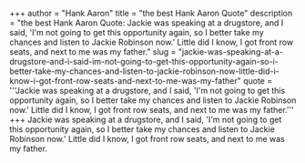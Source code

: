 +++
author = "Hank Aaron"
title = "the best Hank Aaron Quote"
description = "the best Hank Aaron Quote: Jackie was speaking at a drugstore, and I said, 'I'm not going to get this opportunity again, so I better take my chances and listen to Jackie Robinson now.' Little did I know, I got front row seats, and next to me was my father."
slug = "jackie-was-speaking-at-a-drugstore-and-i-said-im-not-going-to-get-this-opportunity-again-so-i-better-take-my-chances-and-listen-to-jackie-robinson-now-little-did-i-know-i-got-front-row-seats-and-next-to-me-was-my-father"
quote = '''Jackie was speaking at a drugstore, and I said, 'I'm not going to get this opportunity again, so I better take my chances and listen to Jackie Robinson now.' Little did I know, I got front row seats, and next to me was my father.'''
+++
Jackie was speaking at a drugstore, and I said, 'I'm not going to get this opportunity again, so I better take my chances and listen to Jackie Robinson now.' Little did I know, I got front row seats, and next to me was my father.
